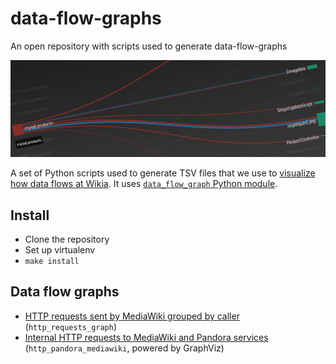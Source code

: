 # data-flow-graphs
An open repository with scripts used to generate data-flow-graphs

![](https://raw.githubusercontent.com/macbre/data-flow-graph/master/docs/data-flow-example.png)

A set of Python scripts used to generate TSV files that we use to [visualize how data flows at Wikia](https://github.com/macbre/data-flow-graph). It uses [`data_flow_graph` Python module](https://pypi.python.org/pypi/data_flow_graph).

## Install

* Clone the repository
* Set up virtualenv
* `make install`

## Data flow graphs

* [HTTP requests sent by MediaWiki grouped by caller](https://macbre.github.io/data-flow-graph/gist.html#3ac2c20a4e059ab263c4c92507d18e26) (`http_requests_graph`)
* [Internal HTTP requests to MediaWiki and Pandora services](https://github.com/Wikia/data-flow-graphs/blob/master/output/http_mediawiki_pandora.svg) (`http_pandora_mediawiki`, powered by GraphViz)

